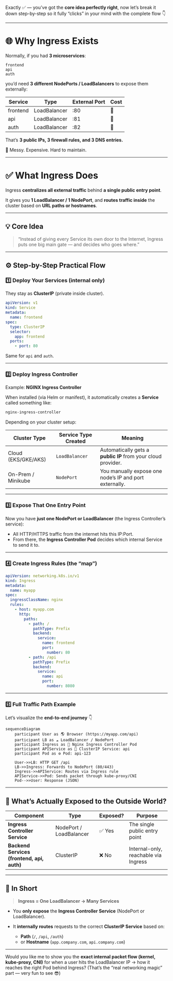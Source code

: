 Exactly ✅ — you’ve got the **core idea perfectly right**, now let’s break it down step-by-step so it fully “clicks” in your mind with the complete flow 👇

---

# 🌐 Why Ingress Exists

Normally, if you had **3 microservices**:

```
frontend
api
auth
```

you’d need **3 different NodePorts / LoadBalancers** to expose them externally:

| Service  | Type         | External Port | Cost |
| -------- | ------------ | ------------- | ---- |
| frontend | LoadBalancer | :80           | 💸   |
| api      | LoadBalancer | :81           | 💸   |
| auth     | LoadBalancer | :82           | 💸   |

That’s **3 public IPs, 3 firewall rules, and 3 DNS entries.**

🚫 Messy. Expensive. Hard to maintain.

---

# ✅ What Ingress Does

Ingress **centralizes all external traffic** behind **a single public entry point**.

It gives you **1 LoadBalancer / 1 NodePort**,
and **routes traffic inside** the cluster based on **URL paths or hostnames**.

---

## 💡 Core Idea

> “Instead of giving every Service its own door to the Internet,
> Ingress puts one big main gate — and decides who goes where.”

---

## ⚙️ Step-by-Step Practical Flow

### 1️⃣ Deploy Your Services (internal only)

They stay as **ClusterIP** (private inside cluster).

```yaml
apiVersion: v1
kind: Service
metadata:
  name: frontend
spec:
  type: ClusterIP
  selector:
    app: frontend
  ports:
    - port: 80
```

Same for `api` and `auth`.

---

### 2️⃣ Deploy Ingress Controller

Example: **NGINX Ingress Controller**

When installed (via Helm or manifest), it automatically creates a **Service** called something like:

```bash
nginx-ingress-controller
```

Depending on your cluster setup:

| Cluster Type        | Service Type Created | Meaning                                                      |
| ------------------- | -------------------- | ------------------------------------------------------------ |
| Cloud (EKS/GKE/AKS) | `LoadBalancer`       | Automatically gets a **public IP** from your cloud provider. |
| On-Prem / Minikube  | `NodePort`           | You manually expose one node’s IP and port externally.       |

---

### 3️⃣ Expose That One Entry Point

Now you have **just one NodePort or LoadBalancer** (the Ingress Controller’s service):

- All HTTP/HTTPS traffic from the internet hits this IP:Port.
- From there, the **Ingress Controller Pod** decides which internal Service to send it to.

---

### 4️⃣ Create Ingress Rules (the “map”)

```yaml
apiVersion: networking.k8s.io/v1
kind: Ingress
metadata:
  name: myapp
spec:
  ingressClassName: nginx
  rules:
    - host: myapp.com
      http:
        paths:
          - path: /
            pathType: Prefix
            backend:
              service:
                name: frontend
                port:
                  number: 80
          - path: /api
            pathType: Prefix
            backend:
              service:
                name: api
                port:
                  number: 8080
```

---

### 5️⃣ Full Traffic Path Example

Let’s visualize the **end-to-end journey** 👇

```mermaid
sequenceDiagram
    participant User as 🌎 Browser (https://myapp.com/api)
    participant LB as ☁️ LoadBalancer / NodePort
    participant Ingress as 🚪 Nginx Ingress Controller Pod
    participant APIService as 🧱 ClusterIP Service: api
    participant Pod as ⚙️ Pod: api-123

    User->>LB: HTTP GET /api
    LB->>Ingress: Forwards to NodePort (80/443)
    Ingress->>APIService: Routes via Ingress rule
    APIService->>Pod: Sends packet through kube-proxy/CNI
    Pod-->>User: Response (JSON)
```

---

## 🧱 What’s Actually Exposed to the Outside World?

| Component                                  | Type                    | Exposed? | Purpose                              |
| ------------------------------------------ | ----------------------- | -------- | ------------------------------------ |
| **Ingress Controller Service**             | NodePort / LoadBalancer | ✅ Yes   | The single public entry point        |
| **Backend Services (frontend, api, auth)** | ClusterIP               | ❌ No    | Internal-only, reachable via Ingress |

---

## 🧠 In Short

> **Ingress = One LoadBalancer → Many Services**

- You **only expose** the **Ingress Controller Service** (NodePort or LoadBalancer).
- It **internally routes** requests to the correct **ClusterIP Service** based on:

  - **Path** (`/`, `/api`, `/auth`)
  - or **Hostname** (`app.company.com`, `api.company.com`)

---

Would you like me to show you the **exact internal packet flow (kernel, kube-proxy, CNI)** for when a user hits the LoadBalancer IP → how it reaches the right Pod behind Ingress?
(That’s the “real networking magic” part — very fun to see 😎)
